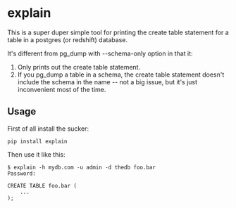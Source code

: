 # explain

This is a super duper simple tool for printing the create table statement for a
table in a postgres (or redshift) database.

It's different from pg_dump with --schema-only option in that it:

1. Only prints out the create table statement.
2. If you pg_dump a table in a schema, the create table statement doesn't
include the schema in the name -- not a big issue, but it's just inconvenient
most of the time.

## Usage

First of all install the sucker:

```
pip install explain
```

Then use it like this:

```
$ explain -h mydb.com -u admin -d thedb foo.bar
Password:

CREATE TABLE foo.bar (
    ...
);
```
